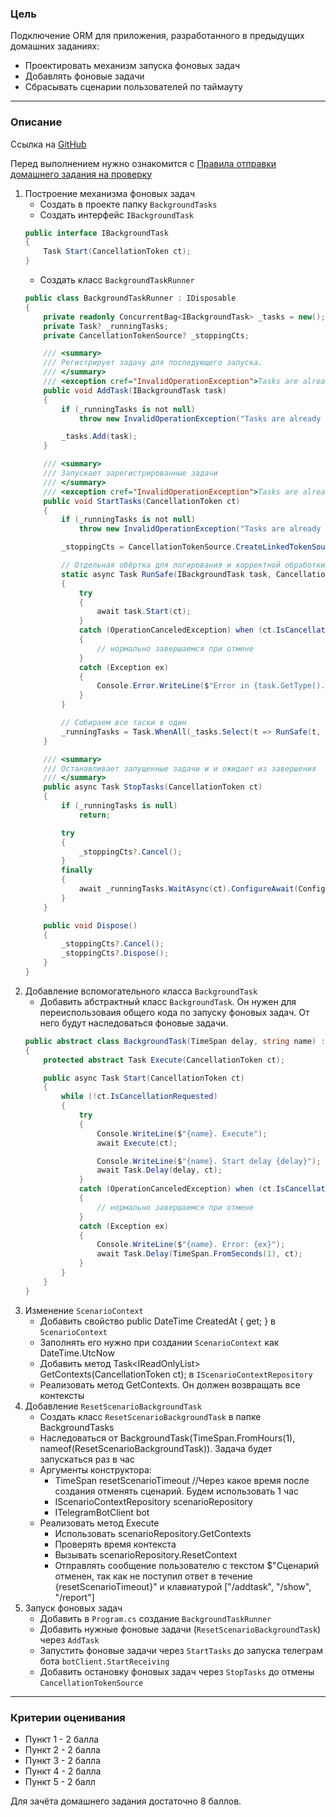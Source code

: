 ### Цель
    
Подключение ORM для приложения, разработанного в предыдущих домашних заданиях:

- Проектировать механизм запуска фоновых задач
- Добавлять фоновые задачи
- Сбрасывать сценарии пользователей по таймауту

---

### Описание

Ссылка на [GitHub](https://github.com/OTUS-NET/C-Sharp-Basic/blob/main/Homeworks/14%20%D0%9F%D0%BE%D0%B4%D0%BA%D0%BB%D1%8E%D1%87%D0%B5%D0%BD%D0%B8%D0%B5%20ORM/Task.md)

Перед выполнением нужно ознакомится с [Правила отправки домашнего задания на проверку](https://github.com/OTUS-NET/C-Sharp-Basic/blob/main/Homeworks/README.md)

1. Построение механизма фоновых задач
    - Создать в проекте папку `BackgroundTasks`
    - Создать интерфейс `IBackgroundTask`
    ```csharp
    public interface IBackgroundTask
    {
        Task Start(CancellationToken ct);
    }
    ```
    - Создать класс `BackgroundTaskRunner`
    ```csharp
    public class BackgroundTaskRunner : IDisposable
    {
        private readonly ConcurrentBag<IBackgroundTask> _tasks = new();
        private Task? _runningTasks;
        private CancellationTokenSource? _stoppingCts;

        /// <summary>
        /// Регистрирует задачу для последующего запуска.
        /// </summary>
        /// <exception cref="InvalidOperationException">Tasks are already running</exception>
        public void AddTask(IBackgroundTask task)
        {
            if (_runningTasks is not null)
                throw new InvalidOperationException("Tasks are already running");

            _tasks.Add(task);
        }

        /// <summary>
        /// Запускает зарегистрированные задачи
        /// </summary>
        /// <exception cref="InvalidOperationException">Tasks are already running</exception>
        public void StartTasks(CancellationToken ct)
        {
            if (_runningTasks is not null)
                throw new InvalidOperationException("Tasks are already running");

            _stoppingCts = CancellationTokenSource.CreateLinkedTokenSource(ct);

            // Отдельная обёртка для логирования и корректной обработки отмены
            static async Task RunSafe(IBackgroundTask task, CancellationToken ct)
            {
                try
                {
                    await task.Start(ct);
                }
                catch (OperationCanceledException) when (ct.IsCancellationRequested)
                {
                    // нормально завершаемся при отмене
                }
                catch (Exception ex)
                {
                    Console.Error.WriteLine($"Error in {task.GetType().Name}: {ex}");
                }
            }

            // Собираем все таски в один
            _runningTasks = Task.WhenAll(_tasks.Select(t => RunSafe(t, _stoppingCts.Token)));
        }

        /// <summary>
        /// Останавливает запущенные задачи и и ожидает из завершения
        /// </summary>
        public async Task StopTasks(CancellationToken ct)
        {
            if (_runningTasks is null)
                return;

            try
            {
                _stoppingCts?.Cancel();
            }
            finally
            {
                await _runningTasks.WaitAsync(ct).ConfigureAwait(ConfigureAwaitOptions.SuppressThrowing);
            }
        }

        public void Dispose()
        {
            _stoppingCts?.Cancel();
            _stoppingCts?.Dispose();
        }
    }
    ```
2. Добавление вспомогательного класса `BackgroundTask`
    - Добавить абстрактный класс `BackgroundTask`. Он нужен для переиспользоваия общего кода по запуску фоновых задач. От него будут наследоваться фоновые задачи.
    ```csharp
    public abstract class BackgroundTask(TimeSpan delay, string name) : IBackgroundTask
    {
        protected abstract Task Execute(CancellationToken ct);

        public async Task Start(CancellationToken ct)
        {
            while (!ct.IsCancellationRequested)
            {
                try
                {
                    Console.WriteLine($"{name}. Execute");
                    await Execute(ct);

                    Console.WriteLine($"{name}. Start delay {delay}");
                    await Task.Delay(delay, ct);
                }
                catch (OperationCanceledException) when (ct.IsCancellationRequested)
                {
                    // нормально завершаемся при отмене
                }
                catch (Exception ex)
                {
                    Console.WriteLine($"{name}. Error: {ex}");
                    await Task.Delay(TimeSpan.FromSeconds(1), ct);
                }
            }
        }
    }
    ```
3. Изменение `ScenarioContext`
    - Добавить свойство public DateTime CreatedAt { get; } в `ScenarioContext`
    - Заполнять его нужно при создании `ScenarioContext` как DateTime.UtcNow
    - Добавить метод Task<IReadOnlyList<ScenarioContext>> GetContexts(CancellationToken ct); в `IScenarioContextRepository`
    - Реализовать метод GetContexts. Он должен возвращать все контексты
4. Добавление `ResetScenarioBackgroundTask`
    - Создать класс `ResetScenarioBackgroundTask` в папке BackgroundTasks
    - Наследоваться от BackgroundTask(TimeSpan.FromHours(1), nameof(ResetScenarioBackgroundTask)). Задача будет запускаться раз в час
    - Аргументы конструктора:
        - TimeSpan resetScenarioTimeout //Через какое время после создания отменять сценарий. Будем использовать 1 час
        - IScenarioContextRepository scenarioRepository
        - ITelegramBotClient bot
    - Реализовать метод Execute
        - Использовать scenarioRepository.GetContexts
        - Проверять время контекста
        - Вызывать scenarioRepository.ResetContext
        - Отправлять сообщение пользователю с текстом $"Сценарий отменен, так как не поступил ответ в течение {resetScenarioTimeout}" и клавиатурой ["/addtask", "/show", "/report"]
5. Запуск фоновых задач
    - Добавить в `Program.cs` создание `BackgroundTaskRunner`
    - Добавить нужные фоновые задачи (`ResetScenarioBackgroundTask`) через `AddTask`
    - Запустить фоновые задачи через `StartTasks` до запуска телеграм бота `botClient.StartReceiving`
    - Добавить остановку фоновых задач через `StopTasks` до отмены `CancellationTokenSource`
---

### Критерии оценивания

- Пункт 1 - 2 балла
- Пункт 2 - 2 балла
- Пункт 3 - 2 балла
- Пункт 4 - 2 балла
- Пункт 5 - 2 балл

Для зачёта домашнего задания достаточно 8 баллов.